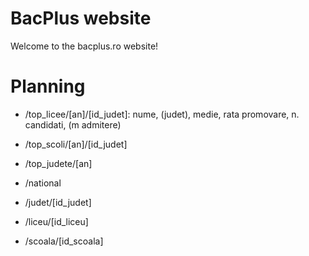 # BacPlus website

Welcome to the bacplus.ro website!

# Planning

- /top_licee/[an]/[id_judet]: nume, (judet), medie, rata promovare, n. candidati, (m admitere)
- /top_scoli/[an]/[id_judet]
- /top_judete/[an]

- /national
- /judet/[id_judet]
- /liceu/[id_liceu]
- /scoala/[id_scoala]
